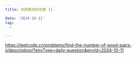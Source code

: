 ```yaml
---
title: 优质数对的总数 II

date: '2024-10-11'
tag:
  -

---
```

https://leetcode.cn/problems/find-the-number-of-good-pairs-ii/description/?envType=daily-question&envId=2024-10-11